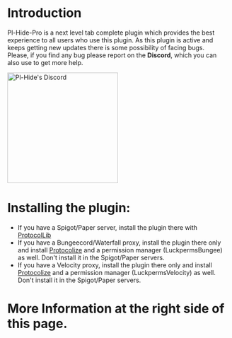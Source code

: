 
# Introduction
Pl-Hide-Pro is a next level tab complete plugin which provides the best experience to all users who use this plugin. As this plugin is active and keeps getting new updates there is some possibility of facing bugs.<br/>Please, if you find any bug please report on the **Discord**, which you can also use to get more help.

<a href="https://discord.gg/N5GwQpU" target="__blank" >
<img alt="Pl-Hide's Discord" src="https://camo.githubusercontent.com/63ae7f06796745801c27f3f9d3d0b00042d7066b/68747470733a2f2f646973636f72646170702e636f6d2f6173736574732f65343932333539346536393461323135343261343839343731656366666135302e7376673f73616e6974697a653d74727565" width=250">
</a>

# Installing the plugin:
* If you have a Spigot/Paper server, install the plugin there with [ProtocolLib](https://ci.dmulloy2.net/job/ProtocolLib/lastBuild/)
* If you have a Bungeecord/Waterfall proxy, install the plugin there only and install [Protocolize](https://www.spigotmc.org/resources/63778/) and a permission manager (LuckpermsBungee) as well. Don't install it in the Spigot/Paper servers.
* If you have a Velocity proxy, install the plugin there only and install [Protocolize](https://www.spigotmc.org/resources/63778/) and a permission manager (LuckpermsVelocity) as well. Don't install it in the Spigot/Paper servers.  

# More Information at the right side of this page.
